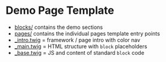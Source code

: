 # Demo Page Template

- [blocks/](./blocks) contains the demo sections
- [pages/](./pages) contains the individual pages template entry points
- [_intro.twig](./_intro.twig) = framework / page intro with color nav
- [_main.twig](./_main.twig) = HTML structure with `block` placeholders
- [_base.twig](./_base.twig) = JS and content of standard `block` code
